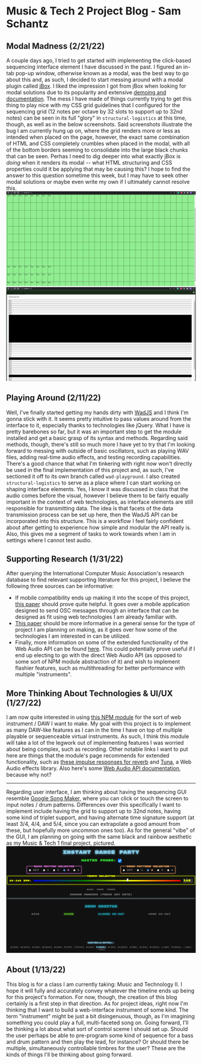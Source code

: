 # Music & Tech 2 Project Blog - Sam Schantz

## Modal Madness (2/21/22)
A couple days ago, I tried to get started with implementing the click-based sequencing interface element I have discussed in the past. I figured an in-tab pop-up window, otherwise known as a modal, was the best way to go about this and, as such, I decided to start messing around with a modal plugin called [jBox](https://www.npmjs.com/package/jbox). I liked the impression I got from jBox when looking for modal solutions due to its popularity and extensive [demoing and documentation](https://stephanwagner.me/jBox). The mess I have made of things currently trying to get this thing to play nice with my CSS grid guidelines that I configured for the sequencing grid (12 notes per octave by 32 slots to support up to 32nd notes) can be seen in its full "glory" in `structural-logistics` at this time, though, as well as in the below screenshots. Said screenshots illustrate the bug I am currently hung up on, where the grid renders more or less as intended when placed on the page, however, the exact same combination of HTML and CSS completely crumbles when placed in the modal, with all of the bottom borders seeming to consolidate into the large black chunks that can be seen. Perhas I need to dig deeper into what exactly jBox is *doing* when it renders its modal -- what HTML structuring and CSS properties could it be applying that may be causing this? I hope to find the answer to this question sometime this week, but I may have to seek other modal solutions or maybe even write my own if I ultimately cannot resolve this. ![CSS Sequencing Grid Working on Page](/assets/blog/ScreenshotPageGrid.png "Working Grid on Page") ![CSS Sequencing Grid Broken in Modal](/assets/blog/ScreenshotModGrid.png "Broken Grid in Modal")

## Playing Around (2/11/22)
Well, I've finally started getting my hands dirty with [WadJS](https://www.npmjs.com/package/web-audio-daw) and I think I'm gonna stick with it. It seems pretty intuitive to pass values around from the interface to it, especially thanks to technologies like jQuery. What I have is pretty barebones so far, but it was an important step to get the module installed and get a basic grasp of its syntax and methods. Regarding said methods, though, there's still so much more I have yet to try that I'm looking forward to messing with outside of basic oscillators, such as playing WAV files, adding real-time audio effects, and testing recording capabilities. There's a good chance that what I'm tinkering with right now won't directly be used in the final implementation of this project and, as such, I've sectioned it off to its own branch called `wad-playground`.
I also created `structural-logistics` to serve as a place where I can start working on shaping interface elements. Yes, I know it was discussed in class that the audio comes before the visual, however I believe them to be fairly equally important in the context of web technologies, as interface elements are still responsible for transmitting data. The idea is that facets of the data transmission process can be set up here, then the WadJS API can be incorporated into this structure. This is a workflow I feel fairly confident about after getting to experience how simple and modular the API really is. Also, this gives me a segment of tasks to work towards when I am in settings where I cannot test audio.

## Supporting Research (1/31/22)
After querying the International Computer Music Association's research database to find relevant supporting literature for this project, I believe the following three sources can be informative:
- If mobile compatibility ends up making it into the scope of this project, [this paper](https://quod.lib.umich.edu/i/icmc/bbp2372.2011.086/1/--control-software-for-end-user-interface-programming?page=root;rgn=full+text;size=150;view=text) should prove quite helpful. It goes over a mobile application designed to send OSC messages through an interface that can be designed as fit using web technologies I am already familiar with.
- [This paper](https://quod.lib.umich.edu/i/icmc/bbp2372.2012.059/1/--real-time-web-technologies-in-the-networked-performance?page=root;rgn=full+text;size=150;view=text) should be more informative in a general sense for the type of project I am planning on making, as it goes over how some of the technologies I am interested in can be utilized.
- Finally, more information on some of the extended functionality of the Web Audio API can be found [here](https://quod.lib.umich.edu/i/icmc/bbp2372.2018.021/1/--audioworklet-the-future-of-web-audio?page=root;rgn=full+text;size=150;view=image). This could potentially prove useful if I end up electing to go with the direct Web Audio API (as opposed to some sort of NPM module abstraction of it) and wish to implement flashier features, such as multithreading for better performance with multiple "instruments".

## More Thinking About Technologies & UI/UX (1/27/22)
I am now quite interested in using [this NPM module](https://www.npmjs.com/package/web-audio-daw) for the sort of web instrument / DAW I want to make. My goal with this project is to implement as many DAW-like features as I can in the time I have on top of multiple playable or sequenceable virtual instruments. As such, I think this module will take a lot of the legwork out of implementing features I was worried about being complex, such as recording. Other notable links I want to put here are things that the module's page recommends for extended functionality, such as [these impulse responses for reverb](https://www.voxengo.com/impulses/) and [Tuna](https://github.com/Theodeus/tuna/wiki#the-nodes), a Web Audio effects library. Also here's some [Web Audio API documentation](https://developer.mozilla.org/en-US/docs/Web/API/Web_Audio_API/Using_Web_Audio_API), because why not?

_____

Regarding user interface, I am thinking about having the sequencing GUI resemble [Google Song Maker](https://musiclab.chromeexperiments.com/Song-Maker/), where you can click or touch the screen to input notes / drum patterns. Differences over this specifically I want to implement include having the grid to support up to 32nd notes, having some kind of triplet support, and having alternate time signature support (at least 3/4, 4/4, and 5/4, since you can extrapolate a good amount from these, but hopefully more uncommon ones too). As for the general "vibe" of the GUI, I am planning on going with the same black and rainbow aesthetic as my Music & Tech 1 final project, pictured. ![The Instant Dance Party](/assets/blog/ScreenshotIDP.png "The Instant Dance Party")

## About (1/13/22)
This blog is for a class I am currently taking: Music and Technology II. I hope it will fully and accurately convey whatever the timeline ends up being for this project's formation. For now, though, the creation of this blog certainly is a first step in that direction. As for project ideas, right now I'm thinking that I want to build a web-interface instrument of some kind. The term "instrument" might be just a bit disingenuous, though, as I'm imagining something you could play a full, multi-faceted song on. Going forward, I'll be thinking a lot about what sort of control sceme I should set up. Should the user perhaps be able to pre-program some kind of sequence for a bass and drum pattern and then play the lead, for instance? Or should there be multiple, simultaneously controllable timbres for the user? These are the kinds of things I'll be thinking about going forward.